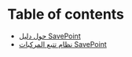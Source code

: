 # Table of contents

* [حول دليل SavePoint](README.md)
* [نظام تتبع المركبات SavePoint](savepoint-monitoring-system.md)

